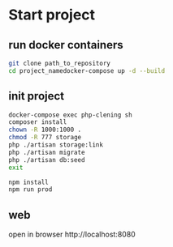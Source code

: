 # Start project

## run docker containers

```bash
git clone path_to_repository
cd project_namedocker-compose up -d --build
```

## init project

```bash
docker-compose exec php-clening sh
composer install
chown -R 1000:1000 .
chmod -R 777 storage
php ./artisan storage:link
php ./artisan migrate
php ./artisan db:seed
exit
```

```bash
npm install
npm run prod
```

## web

open in browser http://localhost:8080
